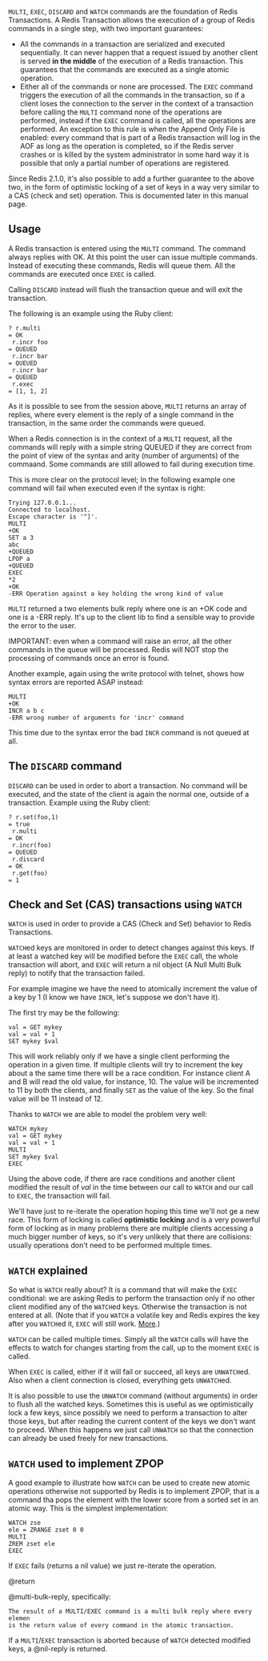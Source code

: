 

`MULTI`, `EXEC`, `DISCARD` and `WATCH` commands are the foundation of Redis Transactions.
A Redis Transaction allows the execution of a group of Redis commands in a
single step, with two important guarantees:

* All the commands in a transaction are serialized and executed sequentially. It can never happen that a request issued by another client is served **in the middle** of the execution of a Redis transaction. This guarantees that the commands are executed as a single atomic operation.
* Either all of the commands or none are processed. The `EXEC` command triggers the execution of all the commands in the transaction, so if a client loses the connection to the server in the context of a transaction before calling the `MULTI` command none of the operations are performed, instead if the `EXEC` command is called, all the operations are performed. An exception to this rule is when the Append Only File is enabled: every command that is part of a Redis transaction will log in the AOF as long as the operation is completed, so if the Redis server crashes or is killed by the system administrator in some hard way it is possible that only a partial number of operations are registered.

Since Redis 2.1.0, it's also possible to add a further guarantee to the above
two, in the form of optimistic locking of a set of keys in a way very similar
to a CAS (check and set) operation. This is documented later in this manual
page.

## Usage

A Redis transaction is entered using the `MULTI` command. The command always
replies with OK. At this point the user can issue multiple commands. Instead
of executing these commands, Redis will queue them. All the commands are executed
once `EXEC` is called.

Calling `DISCARD` instead will flush the transaction queue and will exit the
transaction.

The following is an example using the Ruby client:

    ? r.multi
    = OK
     r.incr foo
    = QUEUED
     r.incr bar
    = QUEUED
     r.incr bar
    = QUEUED
     r.exec
    = [1, 1, 2]

As it is possible to see from the session above, `MULTI` returns an array of
replies, where every element is the reply of a single command in the transaction,
in the same order the commands were queued.

When a Redis connection is in the context of a `MULTI` request, all the commands
will reply with a simple string QUEUED if they are correct from the point of
view of the syntax and arity (number of arguments) of the commaand. Some commands
are still allowed to fail during execution time.

This is more clear on the protocol level; In the following example one command
will fail when executed even if the syntax is right:

    Trying 127.0.0.1...
    Connected to localhost.
    Escape character is '^]'.
    MULTI
    +OK
    SET a 3
    abc
    +QUEUED
    LPOP a
    +QUEUED
    EXEC
    *2
    +OK
    -ERR Operation against a key holding the wrong kind of value

`MULTI` returned a two elements bulk reply where one is an +OK code and one is
a -ERR reply. It's up to the client lib to find a sensible way to provide the
error to the user.

IMPORTANT: even when a command will raise an error, all the other commands
in the queue will be processed. Redis will NOT stop the processing of
commands once an error is found.

Another example, again using the write protocol with telnet, shows how syntax
errors are reported ASAP instead:

    MULTI
    +OK
    INCR a b c
    -ERR wrong number of arguments for 'incr' command

This time due to the syntax error the bad `INCR` command is not queued at all.


## The `DISCARD` command

`DISCARD` can be used in order to abort a transaction. No command will be executed,
and the state of the client is again the normal one, outside of a transaction.
Example using the Ruby client:

    ? r.set(foo,1)
    = true
     r.multi
    = OK
     r.incr(foo)
    = QUEUED
     r.discard
    = OK
     r.get(foo)
    = 1

## Check and Set (CAS) transactions using `WATCH`

`WATCH` is used in order to provide a CAS (Check and Set) behavior to Redis Transactions.


`WATCH`ed keys are monitored in order to detect changes against this keys. If
at least a watched key will be modified before the `EXEC` call, the whole transaction
will abort, and `EXEC` will return a nil object (A Null Multi Bulk reply) to
notify that the transaction failed.

For example imagine we have the need to atomically increment the value of a
key by 1 (I know we have `INCR`, let's suppose we don't have it).

The first try may be the following:

    val = GET mykey
    val = val + 1
    SET mykey $val

This will work reliably only if we have a single client performing the operation
in a given time. If multiple clients will try to increment the key about a
the same time there will be a race condition. For instance client A and B will
read the old value, for instance, 10. The value will be incremented to 11 by
both the clients, and finally `SET` as the value of the key. So the final value
will be 11 instead of 12.

Thanks to `WATCH` we are able to model the problem very well:

    WATCH mykey
    val = GET mykey
    val = val + 1
    MULTI
    SET mykey $val
    EXEC

Using the above code, if there are race conditions and another client modified
the result of _val_ in the time between our call to `WATCH` and our call to `EXEC`,
the transaction will fail.

We'll have just to re-iterate the operation hoping this time we'll not ge
a new race. This form of locking is called **optimistic locking** and is a
very powerful form of locking as in many problems there are multiple clients
accessing a much bigger number of keys, so it's very unlikely that there are
collisions: usually operations don't need to be performed multiple times.

## `WATCH` explained

So what is `WATCH` really about? It is a command that will make the `EXEC` conditional:
we are asking Redis to perform the transaction only if no other client modified
any of the `WATCH`ed keys. Otherwise the transaction is not entered at all. (Note
that if you `WATCH` a volatile key and Redis expires the key after you `WATCH`ed
it, `EXEC` will still work. [More](http://code.google.com/p/redis/issues/detail?id=270).)

`WATCH` can be called multiple times. Simply all the `WATCH` calls will have the
effects to watch for changes starting from the call, up to the moment `EXEC`
is called.

When `EXEC` is called, either if it will fail or succeed, all keys are `UNWATCH`ed.
Also when a client connection is closed, everything gets `UNWATCH`ed.

It is also possible to use the `UNWATCH` command (without arguments) in order
to flush all the watched keys. Sometimes this is useful as we optimistically
lock a few keys, since possibly we need to perform a transaction to alter those
keys, but after reading the current content of the keys we don't want to proceed.
When this happens we just call `UNWATCH` so that the connection can already be
used freely for new transactions.

## `WATCH` used to implement ZPOP

A good example to illustrate how `WATCH` can be used to create new atomic operations
otherwise not supported by Redis is to implement ZPOP, that is a command tha
pops the element with the lower score from a sorted set in an atomic way. This
is the simplest implementation:

    WATCH zse
    ele = ZRANGE zset 0 0
    MULTI
    ZREM zset ele
    EXEC

If `EXEC` fails (returns a nil value) we just re-iterate the operation.

@return

@multi-bulk-reply, specifically:

    The result of a MULTI/EXEC command is a multi bulk reply where every elemen
    is the return value of every command in the atomic transaction.

If a `MULTI`/`EXEC` transaction is aborted because of `WATCH` detected modified keys,
a @nil-reply is returned.
